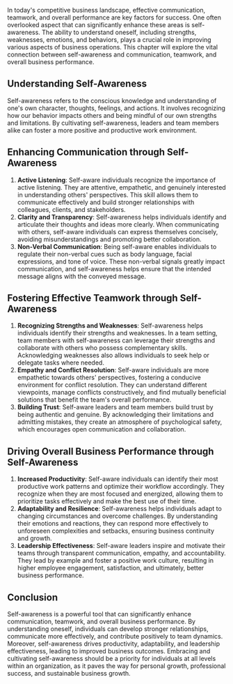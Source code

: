 
In today's competitive business landscape, effective communication, teamwork, and overall performance are key factors for success. One often overlooked aspect that can significantly enhance these areas is self-awareness. The ability to understand oneself, including strengths, weaknesses, emotions, and behaviors, plays a crucial role in improving various aspects of business operations. This chapter will explore the vital connection between self-awareness and communication, teamwork, and overall business performance.

Understanding Self-Awareness
----------------------------

Self-awareness refers to the conscious knowledge and understanding of one's own character, thoughts, feelings, and actions. It involves recognizing how our behavior impacts others and being mindful of our own strengths and limitations. By cultivating self-awareness, leaders and team members alike can foster a more positive and productive work environment.

Enhancing Communication through Self-Awareness
----------------------------------------------

1. **Active Listening**: Self-aware individuals recognize the importance of active listening. They are attentive, empathetic, and genuinely interested in understanding others' perspectives. This skill allows them to communicate effectively and build stronger relationships with colleagues, clients, and stakeholders.
2. **Clarity and Transparency**: Self-awareness helps individuals identify and articulate their thoughts and ideas more clearly. When communicating with others, self-aware individuals can express themselves concisely, avoiding misunderstandings and promoting better collaboration.
3. **Non-Verbal Communication**: Being self-aware enables individuals to regulate their non-verbal cues such as body language, facial expressions, and tone of voice. These non-verbal signals greatly impact communication, and self-awareness helps ensure that the intended message aligns with the conveyed message.

Fostering Effective Teamwork through Self-Awareness
---------------------------------------------------

1. **Recognizing Strengths and Weaknesses**: Self-awareness helps individuals identify their strengths and weaknesses. In a team setting, team members with self-awareness can leverage their strengths and collaborate with others who possess complementary skills. Acknowledging weaknesses also allows individuals to seek help or delegate tasks where needed.
2. **Empathy and Conflict Resolution**: Self-aware individuals are more empathetic towards others' perspectives, fostering a conducive environment for conflict resolution. They can understand different viewpoints, manage conflicts constructively, and find mutually beneficial solutions that benefit the team's overall performance.
3. **Building Trust**: Self-aware leaders and team members build trust by being authentic and genuine. By acknowledging their limitations and admitting mistakes, they create an atmosphere of psychological safety, which encourages open communication and collaboration.

Driving Overall Business Performance through Self-Awareness
-----------------------------------------------------------

1. **Increased Productivity**: Self-aware individuals can identify their most productive work patterns and optimize their workflow accordingly. They recognize when they are most focused and energized, allowing them to prioritize tasks effectively and make the best use of their time.
2. **Adaptability and Resilience**: Self-awareness helps individuals adapt to changing circumstances and overcome challenges. By understanding their emotions and reactions, they can respond more effectively to unforeseen complexities and setbacks, ensuring business continuity and growth.
3. **Leadership Effectiveness**: Self-aware leaders inspire and motivate their teams through transparent communication, empathy, and accountability. They lead by example and foster a positive work culture, resulting in higher employee engagement, satisfaction, and ultimately, better business performance.

Conclusion
----------

Self-awareness is a powerful tool that can significantly enhance communication, teamwork, and overall business performance. By understanding oneself, individuals can develop stronger relationships, communicate more effectively, and contribute positively to team dynamics. Moreover, self-awareness drives productivity, adaptability, and leadership effectiveness, leading to improved business outcomes. Embracing and cultivating self-awareness should be a priority for individuals at all levels within an organization, as it paves the way for personal growth, professional success, and sustainable business growth.
